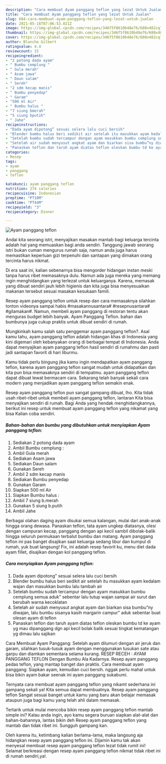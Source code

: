 ```yaml
---
description: "Cara membuat Ayam panggang teflon yang lezat Untuk Jualan"
title: "Cara membuat Ayam panggang teflon yang lezat Untuk Jualan"
slug: 684-cara-membuat-ayam-panggang-teflon-yang-lezat-untuk-jualan
date: 2021-05-16T07:06:53.021Z
image: https://img-global.cpcdn.com/recipes/346f5f8610b48e76/680x482cq70/ayam-panggang-teflon-foto-resep-utama.jpg
thumbnail: https://img-global.cpcdn.com/recipes/346f5f8610b48e76/680x482cq70/ayam-panggang-teflon-foto-resep-utama.jpg
cover: https://img-global.cpcdn.com/recipes/346f5f8610b48e76/680x482cq70/ayam-panggang-teflon-foto-resep-utama.jpg
author: Blanche Gilbert
ratingvalue: 4.4
reviewcount: 15
recipeingredient:
- "2 potong dada ayam"
- " Bumbu cemplung "
- " Gula merah"
- " Asam jawa"
- " Daun salam"
- " Sereh"
- "2 sdm kecap manis"
- " Bumbu penyedap"
- " Garam"
- "500 ml Air"
- " Bumbu halus "
- "7 siung bmerah"
- "5 siung bputih"
- " Jahe"
recipeinstructions:
- "Dada ayam dipotong” sesuai selera lalu cuci bersih"
- "Blender bumbu halus beri sedikit air setelah itu masukkan ayam kedalam wajan dan masukkan bumbu lalu tambah air"
- "Setelah bumbu sudah tercampur dengan ayam masukkan bumbu cemplung semua aduk” sebentar lalu tutup wajan sampai air surut dan berubah warna kecoklatan"
- "Setelah air sudah menyusut angkat ayam dan biarkan sisa bumbu”ny diwajan, lalu bumbu sisanya kasih margarin campur” aduk sebentar buat olesan ayam di teflon"
- "Panaskan teflon dan taruh ayam diatas teflon oleskan bumbu td ke ayam yg mau dipanggang dgn api kecil bolak balik sesuai tingkat kematangan yg dimau lalu sajikan"
categories:
- Resep
tags:
- ayam
- panggang
- teflon

katakunci: ayam panggang teflon 
nutrition: 274 calories
recipecuisine: Indonesian
preptime: "PT10M"
cooktime: "PT44M"
recipeyield: "3"
recipecategory: Dinner

---
```



![Ayam panggang teflon](https://img-global.cpcdn.com/recipes/346f5f8610b48e76/680x482cq70/ayam-panggang-teflon-foto-resep-utama.jpg)

Andai kita seorang istri, menyajikan masakan mantab bagi keluarga tercinta adalah hal yang memuaskan bagi anda sendiri. Tanggung jawab seorang istri bukan cuman mengurus rumah saja, namun anda juga harus memastikan keperluan gizi terpenuhi dan santapan yang dimakan orang tercinta harus nikmat.

Di era  saat ini, kalian sebenarnya bisa mengorder hidangan instan meski tanpa harus ribet memasaknya dulu. Namun ada juga mereka yang memang ingin menghidangkan yang terlezat untuk keluarganya. Karena, memasak yang dibuat sendiri jauh lebih higienis dan kita juga bisa menyesuaikan makanan tersebut sesuai masakan kesukaan famili. 

Resep ayam panggang teflon untuk resep dan cara memasaknya silahkan tonton videonya sampai habis #masakannusantara# #resepnusantara# #gilamakan#. Namun, membeli ayam panggang di restoran tentu akan menguras budget lebih banyak. Ayam Panggang Teflon. bahan dan bumbunya juga cukup praktis untuk dibuat sendiri di rumah.

Mungkinkah kamu salah satu penggemar ayam panggang teflon?. Asal kamu tahu, ayam panggang teflon adalah hidangan khas di Indonesia yang kini digemari oleh kebanyakan orang di berbagai tempat di Indonesia. Anda dapat menyajikan ayam panggang teflon hasil sendiri di rumahmu dan pasti jadi santapan favorit di hari liburmu.

Kamu tidak perlu bingung jika kamu ingin mendapatkan ayam panggang teflon, karena ayam panggang teflon sangat mudah untuk didapatkan dan kita pun bisa memasaknya sendiri di tempatmu. ayam panggang teflon dapat dibuat lewat bermacam cara. Sekarang telah banyak sekali cara modern yang menjadikan ayam panggang teflon semakin enak.

Resep ayam panggang teflon pun sangat gampang dibuat, lho. Kita tidak usah ribet-ribet untuk membeli ayam panggang teflon, lantaran Kita bisa menyajikan sendiri di rumah. Bagi Anda yang hendak menghidangkannya, berikut ini resep untuk membuat ayam panggang teflon yang nikamat yang bisa Kalian coba sendiri.

<!--inarticleads1-->

##### Bahan-bahan dan bumbu yang dibutuhkan untuk menyiapkan Ayam panggang teflon:

1. Sediakan 2 potong dada ayam
1. Ambil  Bumbu cemplung :
1. Ambil  Gula merah
1. Sediakan  Asam jawa
1. Sediakan  Daun salam
1. Gunakan  Sereh
1. Ambil 2 sdm kecap manis
1. Sediakan  Bumbu penyedap
1. Gunakan  Garam
1. Siapkan 500 ml Air
1. Siapkan  Bumbu halus :
1. Ambil 7 siung b.merah
1. Gunakan 5 siung b.putih
1. Ambil  Jahe


Berbagai olahan daging ayam disukai semua kalangan, mulai dari anak-anak hingga orang dewasa. Panaskan teflon, tata ayam ungkep diatasnya, olesi dengan campuran kecap, panggang dengan api kecil sambil dibolak-balik hingga seluruh permukaan terbalut bumbu dan matang. Ayam panggang teflon ini pas banget disajikan saat keluarga sedang libur dan kumpul di rumah, yuk buat langsung! Fix, ini adalah resep favorit ku, menu diet dada ayam fillet, disajikan dengan kol panggang teflon. 

<!--inarticleads2-->

##### Cara menyiapkan Ayam panggang teflon:

1. Dada ayam dipotong” sesuai selera lalu cuci bersih
1. Blender bumbu halus beri sedikit air setelah itu masukkan ayam kedalam wajan dan masukkan bumbu lalu tambah air
1. Setelah bumbu sudah tercampur dengan ayam masukkan bumbu cemplung semua aduk” sebentar lalu tutup wajan sampai air surut dan berubah warna kecoklatan
1. Setelah air sudah menyusut angkat ayam dan biarkan sisa bumbu”ny diwajan, lalu bumbu sisanya kasih margarin campur” aduk sebentar buat olesan ayam di teflon
1. Panaskan teflon dan taruh ayam diatas teflon oleskan bumbu td ke ayam yg mau dipanggang dgn api kecil bolak balik sesuai tingkat kematangan yg dimau lalu sajikan


Cara Membuat Ayam Panggang: Setelah ayam dilumuri dengan air jeruk dan garam, silahkan tusuk-tusuk ayam dengan menggunakan tusukan sate atau garpu dan diamkan sementara selama kurang. RESEP RECEH : AYAM PANGGANG TEFLON Dengan Bumbu Ala Kadarnya. Resep ayam panggang pedas teflon, yang mantap banget dan praktis. Cara membuat ayam panggang: Siapkan ayam, kemudian cuci bersih. nggak perlu mahal untuk bisa bikin ayam bakar seenak ini ayam panggang sukabumi. 

Ternyata cara membuat ayam panggang teflon yang nikamt sederhana ini gampang sekali ya! Kita semua dapat membuatnya. Resep ayam panggang teflon Sangat sesuai banget untuk kamu yang baru akan belajar memasak ataupun juga bagi kamu yang telah ahli dalam memasak.

Tertarik untuk mulai mencoba bikin resep ayam panggang teflon mantab simple ini? Kalau anda ingin, ayo kamu segera buruan siapkan alat-alat dan bahan-bahannya, lantas bikin deh Resep ayam panggang teflon yang mantab dan tidak ribet ini. Sungguh gampang kan. 

Oleh karena itu, ketimbang kalian berlama-lama, maka langsung aja hidangkan resep ayam panggang teflon ini. Dijamin kamu tak akan menyesal membuat resep ayam panggang teflon lezat tidak rumit ini! Selamat berkreasi dengan resep ayam panggang teflon nikmat tidak ribet ini di rumah sendiri,ya!.


